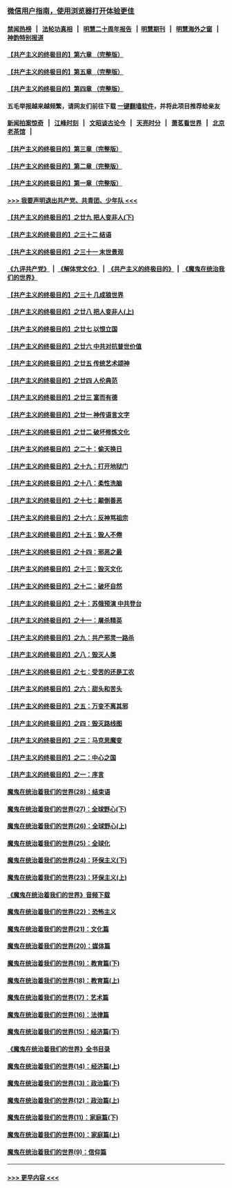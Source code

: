 ### [微信用户指南，使用浏览器打开体验更佳](https://github.com/gfw-breaker/banned-news1/blob/master/indexes/wechat-guide.md?t=0)
#### [禁闻热榜](热点新闻.md?t=0)  &nbsp;&nbsp;|&nbsp;&nbsp; [法轮功真相](https://github.com/gfw-breaker/truth/blob/master/README.md?t=0) &nbsp;&nbsp;|&nbsp;&nbsp; [明慧二十周年报告](https://github.com/gfw-breaker/mh-reports/blob/master/README.md?t=0) &nbsp;&nbsp;|&nbsp;&nbsp;[明慧期刊](https://github.com/gfw-breaker/mh-qikan) &nbsp;&nbsp;|&nbsp;&nbsp; [明慧海外之窗](https://github.com/gfw-breaker/mh-news/blob/master/README.md?t=0) &nbsp;&nbsp;|&nbsp;&nbsp; [神韵特别报道](https://github.com/gfw-breaker/mh-news/blob/master/shenyun.md?t=0)
#### [【共产主义的终极目的】第六章 （完整版）](../pages/nsc422/n11428913.md?t=02121155) 
#### [【共产主义的终极目的】第五章 （完整版）](../pages/nsc422/n11428912.md?t=02121155) 
#### [【共产主义的终极目的】第四章 （完整版）](../pages/nsc422/n11428907.md?t=02121155) 
#### 五毛举报越来越频繁，请网友们前往下载 [一键翻墙软件](https://github.com/gfw-breaker/ssr-accounts)，并将此项目推荐给亲友
#### [新闻拍案惊奇](https://github.com/gfw-breaker/banned-news1/blob/master/pages/link4.md) &nbsp;&nbsp;|&nbsp;&nbsp; [江峰时刻](https://github.com/gfw-breaker/banned-news1/blob/master/pages/link4.md) &nbsp;&nbsp;|&nbsp;&nbsp; [文昭谈古论今](https://github.com/gfw-breaker/banned-news1/blob/master/pages/link4.md) &nbsp;&nbsp;|&nbsp;&nbsp; [天亮时分](https://github.com/gfw-breaker/banned-news1/blob/master/pages/link4.md) &nbsp;&nbsp;|&nbsp;&nbsp; [萧茗看世界](https://github.com/gfw-breaker/banned-news1/blob/master/pages/link4.md) &nbsp;&nbsp;|&nbsp;&nbsp; [北京老茶馆](https://github.com/gfw-breaker/banned-news1/blob/master/pages/link4.md) &nbsp;&nbsp;|&nbsp;&nbsp; 
#### [【共产主义的终极目的】第三章（完整版）](../pages/nsc422/n11428848.md?t=02121155) 
#### [【共产主义的终极目的】第二章（完整版）](../pages/nsc422/n11428831.md?t=02121155) 
#### [【共产主义的终极目的】第一章（完整版）](../pages/nsc422/n11417651.md?t=02121155) 
#### [>>> 我要声明退出共产党、共青团、少年队 <<<](https://github.com/begood0513/goodnews/blob/master/quit/letter.md) 
#### [【共产主义的终极目的】之廿九 把人变非人(下)](../pages/nsc422/n11344140.md?t=02121155) 
#### [【共产主义的终极目的】之三十二 结语](../pages/nsc422/n11360535.md?t=02121155) 
#### [【共产主义的终极目的】之三十一 末世景观](../pages/nsc422/n11351129.md?t=02121155) 
#### [《九评共产党》](https://github.com/begood0513/9ping.md/blob/master/README.md) &nbsp;|&nbsp; [《解体党文化》](../../../../jtdwh.md/blob/master/README.md)  &nbsp;|&nbsp; [《共产主义的终极目的》](../../../../gczydzjmd.md/blob/master/README.md) &nbsp;|&nbsp; [《魔鬼在统治我们的世界》](../../../../mgztzwmdsj.md/blob/master/README.md) 
#### [【共产主义的终极目的】之三十 几成狼世界](../pages/nsc422/n11348280.md?t=02121155) 
#### [【共产主义的终极目的】之廿八 把人变非人(上)](../pages/nsc422/n11340492.md?t=02121155) 
#### [【共产主义的终极目的】之廿七 以恨立国](../pages/nsc422/n11336944.md?t=02121155) 
#### [【共产主义的终极目的】之廿六 中共对抗普世价值](../pages/nsc422/n11324785.md?t=02121155) 
#### [【共产主义的终极目的】之廿五 传统艺术颂神](../pages/nsc422/n11296396.md?t=02121155) 
#### [【共产主义的终极目的】之廿四 人伦典范](../pages/nsc422/n11296397.md?t=02121155) 
#### [【共产主义的终极目的】之廿三 富而有德](../pages/nsc422/n11283598.md?t=02121155) 
#### [【共产主义的终极目的】之廿一 神传语言文字](../pages/nsc422/n11263265.md?t=02121155) 
#### [【共产主义的终极目的】之廿二 破坏修炼文化](../pages/nsc422/n11245728.md?t=02121155) 
#### [【共产主义的终极目的】之二十：偷天换日](../pages/nsc422/n11238846.md?t=02121155) 
#### [【共产主义的终极目的】之十九：打开地狱门](../pages/nsc422/n11206376.md?t=02121155) 
#### [【共产主义的终极目的】之十八：柔性洗脑](../pages/nsc422/n11199994.md?t=02121155) 
#### [【共产主义的终极目的】之十七：颠倒善恶](../pages/nsc422/n11179782.md?t=02121155) 
#### [【共产主义的终极目的】之十六：反神骂祖宗](../pages/nsc422/n11166798.md?t=02121155) 
#### [【共产主义的终极目的】之十五：毁人不倦](../pages/nsc422/n11166792.md?t=02121155) 
#### [【共产主义的终极目的】之十四：邪恶之最](../pages/nsc422/n11150249.md?t=02121155) 
#### [【共产主义的终极目的】之十三：毁灭文化](../pages/nsc422/n11135227.md?t=02121155) 
#### [【共产主义的终极目的】之十二：破坏自然](../pages/nsc422/n11135214.md?t=02121155) 
#### [【共产主义的终极目的】之十：苏俄预演 中共登台](../pages/nsc422/n11118424.md?t=02121155) 
#### [【共产主义的终极目的】之十一：屠杀精英](../pages/nsc422/n11118442.md?t=02121155) 
#### [【共产主义的终极目的】之九：共产邪灵一路杀](../pages/nsc422/n11114139.md?t=02121155) 
#### [【共产主义的终极目的】之八：毁灭人类](../pages/nsc422/n11108503.md?t=02121155) 
#### [【共产主义的终极目的】之七：受苦的还是工农](../pages/nsc422/n11101809.md?t=02121155) 
#### [【共产主义的终极目的】之六：甜头和苦头](../pages/nsc422/n11096971.md?t=02121155) 
#### [【共产主义的终极目的】之五：万变不离其邪](../pages/nsc422/n11091285.md?t=02121155) 
#### [【共产主义的终极目的】之四：毁灭路线图](../pages/nsc422/n11086284.md?t=02121155) 
#### [【共产主义的终极目的】之三：马克思魔变](../pages/nsc422/n11061941.md?t=02121155) 
#### [【共产主义的终极目的】之二：中心之国](../pages/nsc422/n11047728.md?t=02121155) 
#### [【共产主义的终极目的】之一：序言](../pages/nsc422/n11086077.md?t=02121155) 
#### [魔鬼在统治着我们的世界(28)：结束语](../pages/nsc422/n10936246.md?t=02121155) 
#### [魔鬼在统治着我们的世界(27)：全球野心(下)](../pages/nsc422/n10928319.md?t=02121155) 
#### [魔鬼在统治着我们的世界(26)：全球野心(上)](../pages/nsc422/n10900318.md?t=02121155) 
#### [魔鬼在统治着我们的世界(25)：全球化](../pages/nsc422/n10788205.md?t=02121155) 
#### [魔鬼在统治着我们的世界(24)：环保主义(下)](../pages/nsc422/n10695307.md?t=02121155) 
#### [魔鬼在统治着我们的世界(23)：环保主义(上)](../pages/nsc422/n10688613.md?t=02121155) 
#### [《魔鬼在统治着我们的世界》音频下载](../pages/nsc422/n10635553.md?t=02121155) 
#### [魔鬼在统治着我们的世界(22)：恐怖主义](../pages/nsc422/n10614727.md?t=02121155) 
#### [魔鬼在统治着我们的世界(21)：文化篇](../pages/nsc422/n10597706.md?t=02121155) 
#### [魔鬼在统治着我们的世界(20)：媒体篇](../pages/nsc422/n10586579.md?t=02121155) 
#### [魔鬼在统治着我们的世界(19)：教育篇(下)](../pages/nsc422/n10564808.md?t=02121155) 
#### [魔鬼在统治着我们的世界(18)：教育篇(上)](../pages/nsc422/n10526970.md?t=02121155) 
#### [魔鬼在统治着我们的世界(17)：艺术篇](../pages/nsc422/n10499093.md?t=02121155) 
#### [魔鬼在统治着我们的世界(16)：法律篇](../pages/nsc422/n10485969.md?t=02121155) 
#### [魔鬼在统治着我们的世界(15)：经济篇(下)](../pages/nsc422/n10469975.md?t=02121155) 
#### [《魔鬼在统治着我们的世界》全书目录](../pages/nsc422/n10464261.md?t=02121155) 
#### [魔鬼在统治着我们的世界(14)：经济篇(上)](../pages/nsc422/n10457370.md?t=02121155) 
#### [魔鬼在统治着我们的世界(13)：政治篇(下)](../pages/nsc422/n10448270.md?t=02121155) 
#### [魔鬼在统治着我们的世界(12)：政治篇(上)](../pages/nsc422/n10444576.md?t=02121155) 
#### [魔鬼在统治着我们的世界(11)：家庭篇(下)](../pages/nsc422/n10440961.md?t=02121155) 
#### [魔鬼在统治着我们的世界(10)：家庭篇(上)](../pages/nsc422/n10435448.md?t=02121155) 
#### [魔鬼在统治着我们的世界(9)：信仰篇](../pages/nsc422/n10432159.md?t=02121155) 

----
#### [ >>> 更早内容 <<< ](../indexes/nsc422-earlier.md)
